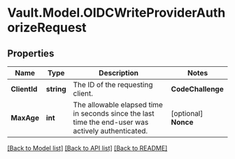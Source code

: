# Vault.Model.OIDCWriteProviderAuthorizeRequest

## Properties

Name | Type | Description | Notes
------------ | ------------- | ------------- | -------------
**ClientId** | **string** | The ID of the requesting client. | **CodeChallenge** | **string** | The code challenge derived from the code verifier. | [optional] **CodeChallengeMethod** | **string** | The method that was used to derive the code challenge. The following methods are supported: &#x27;S256&#x27;, &#x27;plain&#x27;. Defaults to &#x27;plain&#x27;. | [optional] [default to "plain"]
**MaxAge** | **int** | The allowable elapsed time in seconds since the last time the end-user was actively authenticated. | [optional] **Nonce** | **string** | The value that will be returned in the ID token nonce claim after a token exchange. | [optional] **RedirectUri** | **string** | The redirection URI to which the response will be sent. | **ResponseType** | **string** | The OIDC authentication flow to be used. The following response types are supported: &#x27;code&#x27; | **Scope** | **string** | A space-delimited, case-sensitive list of scopes to be requested. The &#x27;openid&#x27; scope is required. | **State** | **string** | The value used to maintain state between the authentication request and client. | [optional] 

[[Back to Model list]](../README.md#documentation-for-models) [[Back to API list]](../README.md#documentation-for-api-endpoints) [[Back to README]](../README.md)

